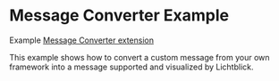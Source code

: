 # Message Converter Example

Example [Message Converter extension](https://docs.foxglove.dev/docs/visualization/extensions/introduction#message-converters)

This example shows how to convert a custom message from your own framework into a message supported
and visualized by Lichtblick.
